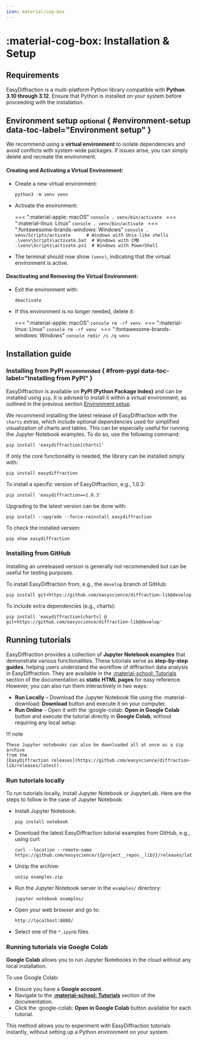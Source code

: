```yaml
---
icon: material/cog-box
---
```


# :material-cog-box: Installation & Setup

## Requirements

EasyDiffraction is a multi-platform Python library compatible with **Python
3.10 through 3.12**. Ensure that Python is installed
on your system before proceeding with the installation.

## Environment setup <small>optional</small> { #environment-setup data-toc-label="Environment setup" }

We recommend using a **virtual environment** to isolate dependencies and avoid
conflicts with system-wide packages. If issues arise, you can simply delete and
recreate the environment.

#### Creating and Activating a Virtual Environment:

- Create a new virtual environment:
  ```console
  python3 -m venv venv
  ```
<!-- prettier-ignore-start -->
- Activate the environment:

    === ":material-apple: macOS"
        ```console
        . venv/bin/activate
        ```
    === ":material-linux: Linux"
        ```console
        . venv/bin/activate
        ```
    === ":fontawesome-brands-windows: Windows"
        ```console
        . venv/Scripts/activate      # Windows with Unix-like shells
        .\venv\Scripts\activate.bat  # Windows with CMD
        .\venv\Scripts\activate.ps1  # Windows with PowerShell
        ```
<!-- prettier-ignore-end -->
- The terminal should now show `(venv)`, indicating that the virtual
  environment is active.

#### Deactivating and Removing the Virtual Environment:

- Exit the environment with:
  ```console
  deactivate
  ```
<!-- prettier-ignore-start -->
- If this environment is no longer needed, delete it:

    === ":material-apple: macOS"
        ```console
        rm -rf venv
        ```
    === ":material-linux: Linux"
        ```console
        rm -rf venv
        ```
    === ":fontawesome-brands-windows: Windows"
        ```console
        rmdir /s /q venv
        ```
<!-- prettier-ignore-end -->

## Installation guide

### Installing from PyPI <small>recommended</small> { #from-pypi data-toc-label="Installing from PyPI" }

EasyDiffraction is available on **PyPI (Python Package Index)** and
can be installed using `pip`. It is advised to install it within a virtual
environment, as outlined in the previous section
[Environment setup](#environment-setup).

We recommend installing the latest release of EasyDiffraction with the
`charts` extras, which include optional dependencies used for simplified
visualization of charts and tables. This can be especially useful for running
the Jupyter Notebook examples. To do so, use the following command:

```console
pip install 'easydiffraction[charts]'
```

If only the core functionality is needed, the library can be installed simply
with:

```console
pip install easydiffraction
```

To install a specific version of EasyDiffraction, e.g., 1.0.3:

```console
pip install 'easydiffraction==1.0.3'
```

Upgrading to the latest version can be done with:

```console
pip install --upgrade --force-reinstall easydiffraction
```

To check the installed version:

```console
pip show easydiffraction
```

### Installing from GitHub

Installing an unreleased version is generally not recommended but can be useful
for testing purposes.

To install EasyDiffraction from, e.g., the `develop` branch of GitHub:

```console
pip install git+https://github.com/easyscience/diffraction-lib@develop
```

To include extra dependencies (e.g., charts):

```console
pip install 'easydiffraction[charts] @ git+https://github.com/easyscience/diffraction-lib@develop'
```

## Running tutorials

EasyDiffraction provides a collection of **Jupyter Notebook examples** that
demonstrate various functionalities. These tutorials serve as
**step-by-step guides**, helping users understand the workflow of diffraction
data analysis in EasyDiffraction. They are available in the
[:material-school: Tutorials](../tutorials/index.md) section of the
documentation as **static HTML pages** for easy reference. However, you can
also run them interactively in two ways:

- **Run Locally** – Download the Jupyter Notebook file using the
  :material-download: **Download** button and execute it on your computer.
- **Run Online** – Open it with the :google-colab: **Open in Google Colab**
  button and execute the tutorial directly in **Google Colab**, without
  requiring any local setup.

!!! note

    These Jupyter notebooks can also be downloaded all at once as a zip archive
    from the
    [EasyDiffraction releases](https://github.com/easyscience/diffraction-lib/releases/latest).

### Run tutorials locally

To run tutorials locally, install Jupyter Notebook or JupyterLab.
Here are the steps to follow in the case of Jupyter Notebook:

- Install Jupyter Notebook:
  ```console
  pip install notebook
  ```
- Download the latest EasyDiffraction tutorial examples from GitHub, e.g.,
  using curl:
  ```console
  curl --location --remote-name https://github.com/easyscience/{{project__repos__lib}}/releases/latest/download/examples.zip
  ```
- Unzip the archive:
  ```console
  unzip examples.zip
  ```
- Run the Jupyter Notebook server in the `examples/` directory:
  ```console
  jupyter notebook examples/
  ```
- Open your web browser and go to:
  ```console
  http://localhost:8888/
  ```
- Select one of the `*.ipynb` files.

### Running tutorials via Google Colab

**Google Colab** allows you to run Jupyter Notebooks in the cloud without any
local installation.

To use Google Colab:

- Ensure you have a **Google account**.
- Navigate to the
  **[:material-school: Tutorials](../tutorials/index.md)** section of
  the documentation.
- Click the :google-colab: **Open in Google Colab** button available for each
  tutorial.

This method allows you to experiment with EasyDiffraction tutorials
instantly, without setting up a Python environment on your system.

